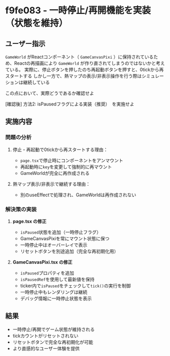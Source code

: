 # f9fe083 - 一時停止/再開機能を実装（状態を維持）

## ユーザー指示

`GameWorld` がReactコンポーネント（ `GameCanvasPixi` ）に保持されているため、Reactの再描画により `GameWorld` が作り直されてしまうのではないかと考えている。
実際に、停止ボタンを押したのち再起動ボタンを押すと、0tickから再スタートする
しかし一方で、熱マップの表示/非表示操作を行う際はシミュレーションは継続している

この点において、実際どうであるか確認せよ

[確認後]
方法2: isPausedフラグによる実装（推奨）　を実施せよ

## 実施内容

### 問題の分析
1. 停止・再起動で0tickから再スタートする理由：
   - `page.tsx`で停止時にコンポーネントをアンマウント
   - 再起動時に`key`を変更して強制的に再マウント
   - GameWorldが完全に再作成される

2. 熱マップ表示/非表示で継続する理由：
   - 別のuseEffectで処理され、GameWorldは再作成されない

### 解決策の実装
1. **page.tsx の修正**
   - `isPaused`状態を追加（一時停止フラグ）
   - GameCanvasPixiを常にマウント状態に保つ
   - 一時停止中はオーバーレイで表示
   - リセットボタンを別途追加（完全な再初期化用）

2. **GameCanvasPixi.tsx の修正**
   - `isPaused`プロパティを追加
   - `isPausedRef`を使用して最新値を保持
   - ticker内で`isPaused`をチェックして`tick()`の実行を制御
   - 一時停止中もレンダリングは継続
   - デバッグ情報に一時停止状態を表示

## 結果

- 一時停止/再開でゲーム状態が維持される
- tickカウントがリセットされない
- リセットボタンで完全な再初期化が可能
- より直感的なユーザー体験を提供